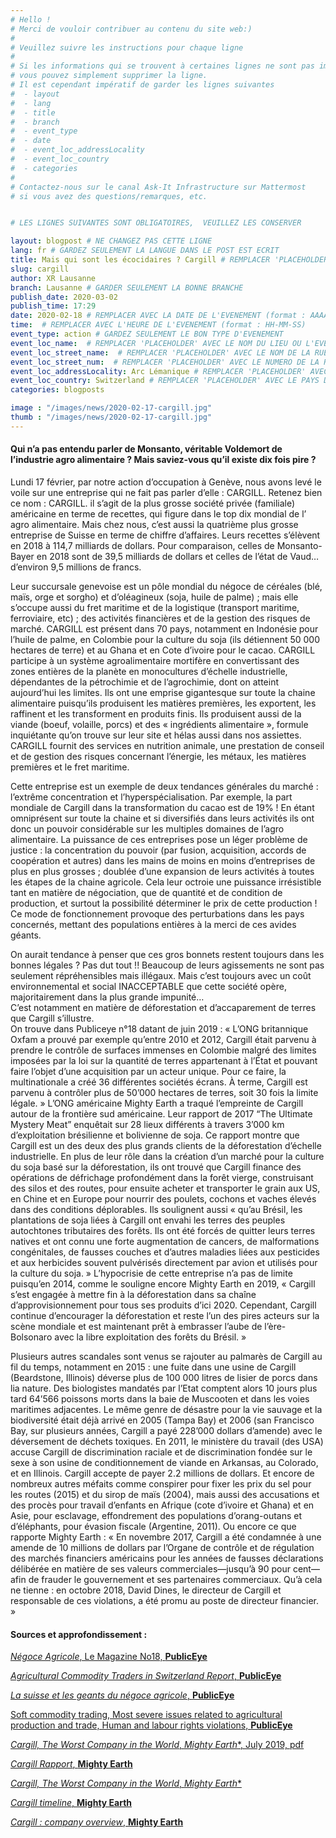 ```yaml
---
# Hello !
# Merci de vouloir contribuer au contenu du site web:)
#
# Veuillez suivre les instructions pour chaque ligne
#
# Si les informations qui se trouvent à certaines lignes ne sont pas importantes
# vous pouvez simplement supprimer la ligne.
# Il est cependant impératif de garder les lignes suivantes
#  - layout
#  - lang
#  - title
#  - branch
#  - event_type
#  - date
#  - event_loc_addressLocality
#  - event_loc_country
#  - categories
#
# Contactez-nous sur le canal Ask-It Infrastructure sur Mattermost
# si vous avez des questions/remarques, etc.


# LES LIGNES SUIVANTES SONT OBLIGATOIRES,  VEUILLEZ LES CONSERVER

layout: blogpost # NE CHANGEZ PAS CETTE LIGNE
lang: fr # GARDEZ SEULEMENT LA LANGUE DANS LE POST EST ECRIT
title: Mais qui sont les écocidaires ? Cargill # REMPLACER 'PLACEHOLDER' AVEC LE TITRE DE VOTRE POST
slug: cargill
author: XR Lausanne
branch: Lausanne # GARDER SEULEMENT LA BONNE BRANCHE
publish_date: 2020-03-02
publish_time: 17:29
date: 2020-02-18 # REMPLACER AVEC LA DATE DE L'EVENEMENT (format : AAAA-MM-JJ)
time:  # REMPLACER AVEC L'HEURE DE L'EVENEMENT (format : HH-MM-SS)
event_type: action # GARDEZ SEULEMENT LE BON TYPE D'EVENEMENT
event_loc_name:  # REMPLACER 'PLACEHOLDER' AVEC LE NOM DU LIEU OU L'EVENEMENT A LIEU
event_loc_street_name:  # REMPLACER 'PLACEHOLDER' AVEC LE NOM DE LA RUE OU L'EVENEMENT A LIEU
event_loc_street_num:  # REMPLACER 'PLACEHOLDER' AVEC LE NUMERO DE LA RUE OU L'EVENEMENT A LIEU
event_loc_addressLocality: Arc Lémanique # REMPLACER 'PLACEHOLDER' AVEC LA VILLE DANS LAQUELLE L'EVENEMENT A LIEU
event_loc_country: Switzerland # REMPLACER 'PLACEHOLDER' AVEC LE PAYS DANS LAQUELLE L'EVENEMENT A LIEU
categories: blogposts

image : "/images/news/2020-02-17-cargill.jpg"
thumb : "/images/news/2020-02-17-cargill.jpg"
---
```



#### Qui n’a pas entendu parler de Monsanto, véritable Voldemort de l’industrie agro alimentaire ? Mais saviez-vous qu’il existe dix fois pire ?

Lundi 17 février, par notre action d’occupation à Genève, nous avons levé le voile sur une entreprise qui ne fait pas parler d’elle : CARGILL. Retenez bien ce nom : CARGILL. il s’agit de la plus grosse société privée (familiale) américaine en terme de recettes, qui figure dans le top dix  mondial de l’ agro alimentaire. Mais chez nous, c’est aussi la quatrième plus grosse entreprise de Suisse en terme de chiffre d’affaires. Leurs recettes s’élèvent en 2018 à 114,7 milliards de dollars. Pour comparaison, celles de Monsanto-Bayer en 2018 sont de 39,5 milliards de dollars et celles de l’état de Vaud… d’environ 9,5 millions de francs. 

Leur succursale genevoise est un pôle mondial du négoce de céréales (blé, maïs, orge et sorgho) et d’oléagineux (soja, huile de palme) ; mais elle s’occupe aussi du fret maritime et de la logistique (transport maritime, ferroviaire, etc) ; des activités financières et de la gestion des risques de marché. CARGILL est présent dans 70 pays, notamment en Indonésie pour l’huile de palme, en Colombie pour la culture du soja (ils détiennent 50 000 hectares de terre) et au Ghana et en Cote d’ivoire pour le cacao. CARGILL participe à un système agroalimentaire mortifère en convertissant des zones entières de la planète en monocultures d’échelle industrielle, dépendantes de la pétrochimie et de l’agrochimie, dont on atteint aujourd’hui les limites. Ils ont une emprise gigantesque sur toute la chaine alimentaire puisqu’ils produisent les matières premières, les exportent, les raffinent et les transforment en produits finis. Ils produisent aussi de la viande (boeuf, volaille, porcs) et des « ingrédients alimentaire », formule inquiétante qu’on trouve sur leur site et hélas aussi dans nos assiettes. CARGILL fournit des services en nutrition animale, une prestation de conseil et de gestion des risques concernant l’énergie, les métaux, les matières premières et le fret maritime. 

Cette entreprise est un exemple de deux tendances générales du marché : l’extrême concentration et l’hyperspécialisation. Par exemple, la part mondiale de Cargill dans la transformation du cacao est de 19% ! En étant omniprésent sur toute la chaine et si diversifiés dans leurs activités ils ont donc un pouvoir considérable sur les multiples domaines de l’agro alimentaire. La puissance de ces entreprises pose un léger problème de justice : la concentration du pouvoir (par fusion, acquisition, accords de coopération et autres) dans les mains de moins en moins d’entreprises de plus en plus grosses ; doublée d’une expansion de leurs activités à toutes les étapes de la chaine agricole. Cela leur octroie une puissance irrésistible tant en matière de négociation, que de quantité et de condition de production, et surtout la possibilité déterminer le prix de cette production ! Ce mode de fonctionnement provoque des perturbations dans les pays concernés, mettant des populations entières à la merci de ces avides géants.

On aurait tendance à penser que ces gros bonnets restent toujours dans les bonnes légales ? Pas dut tout !! Beaucoup de leurs agissements ne sont pas seulement répréhensibles mais illégaux. Mais c’est toujours avec un coût environnemental et social INACCEPTABLE que cette société opère, majoritairement dans la plus grande impunité…  
C’est notamment en matière de déforestation et d’accaparement de terres que Cargill s’illustre.  
On trouve dans Publiceye  n°18 datant de juin 2019 : 
« L’ONG britannique Oxfam a prouvé par exemple qu’entre 2010 et 2012, Cargill était parvenu à prendre le contrôle de surfaces immenses en Colombie malgré des limites imposées par la loi sur la quantité de terres appartenant à l’État et pouvant faire l’objet d’une acquisition par un acteur unique. Pour ce faire, la multinationale a créé 36 différentes sociétés écrans. À terme, Cargill est parvenu à contrôler plus de 50’000 hectares de terres, soit 30 fois la limite légale. »
L’ONG américaine Mighty Earth a traqué l’empreinte de Cargill autour de la frontière sud américaine. Leur rapport de 2017 “The Ultimate Mystery Meat” enquêtait sur 28 lieux différents à travers 3’000 km d’exploitation brésilienne et bolivienne de soja. Ce rapport montre que Cargill est un des deux des plus grands clients de la déforestation d’échelle industrielle. En plus de leur rôle dans la création d’un marché pour la culture du soja basé sur la déforestation, ils ont trouvé que Cargill finance des opérations de défrichage profondément dans la forêt vierge, construisant des silos et des routes, pour ensuite acheter et transporter le grain aux US, en Chine et en Europe pour nourrir des poulets, cochons et vaches élevés dans des conditions déplorables. 
Ils soulignent aussi « qu’au Brésil, les plantations de soja liées à Cargill ont envahi les terres des peuples autochtones tributaires des forêts. Ils ont été forcés de quitter leurs terres natives et ont connu une forte augmentation de cancers, de malformations congénitales, de fausses couches et d’autres maladies liées aux pesticides et aux herbicides souvent pulvérisés directement par avion et utilisés pour la culture du soja. »
L’hypocrisie de cette entreprise n’a pas de limite puisqu’en 2014, comme le souligne encore Mighty Earth en 2019, « Cargill s’est engagée à mettre fin à la déforestation dans sa chaîne d’approvisionnement pour tous ses produits d’ici 2020. Cependant, Cargill continue d’encourager la déforestation et reste l’un des pires acteurs sur la scène mondiale et est maintenant prêt à embrasser l’aube de l’ère-Bolsonaro avec la libre exploitation des forêts du Brésil. »

Plusieurs autres scandales sont venus se rajouter au palmarès de Cargill au fil du temps, notamment en 2015 : une fuite dans une usine de Cargill (Beardstone, Illinois) déverse plus de 100 000 litres de lisier de porcs dans lia nature. Des biologistes mandatés par l’Etat comptent alors 10 jours plus tard 64’566 poissons morts dans la baie de Muscooten et dans les voies maritimes adjacentes. Le même genre de désastre pour la vie sauvage et la biodiversité était déjà arrivé en 2005 (Tampa Bay) et 2006 (san Francisco Bay, sur plusieurs années, Cargill a payé 228’000 dollars d’amende) avec le déversement de déchets toxiques. 
En 2011, le ministère du travail (des USA) accuse Cargill de discrimination raciale et de discrimination fondée sur le sexe à son usine de conditionnement de viande en Arkansas, au Colorado, et en Illinois. Cargill accepte de payer 2.2 millions de dollars.
Et encore de nombreux autres méfaits comme conspirer pour fixer les prix du sel pour les routes (2015) et du sirop de maïs (2004), mais aussi des accusations et des procès pour travail d’enfants en Afrique (cote d’ivoire et Ghana) et en Asie, pour esclavage, effondrement des populations d’orang-outans et d’éléphants, pour évasion fiscale (Argentine, 2011). Ou encore ce que rapporte Mighty Earth : « En novembre 2017, Cargill a été condamnée à une amende de 10 millions de dollars par l’Organe de contrôle et de régulation des marchés financiers américains pour les années de fausses déclarations délibérée en matière de ses valeurs commerciales—jusqu’à 90 pour cent—afin de frauder le gouvernement et ses partenaires commerciaux. 
Qu’à cela ne tienne : en octobre 2018, David Dines, le directeur de Cargill et responsable de ces violations, a été promu au poste de directeur financier. »

#### Sources et approfondissement :

[_Négoce Agricole_, Le Magazine No18, **PublicEye**](https://www.publiceye.ch/fileadmin/doc/Agrarrohstoffe/2019_PublicEye_LeMagazine_No18_NegoceAgricole.pdf)

[_Agricultural Commodity Traders in Switzerland Report_, **PublicEye**](https://www.publiceye.ch/fileadmin/doc/Agrarrohstoffe/2019_PublicEye_Agricultural-Commodity-Traders-in-Switzerland_Report.pdf)

[_La suisse et les geants du négoce agricole_, **PublicEye**](https://www.publiceye.ch/fr/publications/detail/la-suisse-et-les-geants-du-negoce-agricole)

[Soft commodity trading, Most severe issues related to agricultural production and trade, Human and labour rights violations, **PublicEye**](https://www.publiceye.ch/en/topics/soft-commodity-trading/most-severe-issues-related-to-agricultural-production-and-trade/human-and-labour-rights-violations)

[_Cargill, The Worst Company in the World_, *Mighty Earth**, July 2019, pdf](http://www.mightyearth.org/wp-content/uploads/Mighty-Earth-Report-Cargill-The-Worst-Company-in-the-World-July-2019.pdf)

[_Cargill Rapport_, **Mighty Earth**](http://www.mightyearth.org/cargillreportfrench)

[_Cargill, The Worst Company in the World_, *Mighty Earth**](https://stories.mightyearth.org/cargill-worst-company-in-the-world/#group-Timeline-tadcF32UdS)

[_Cargill timeline_, **Mighty Earth**](https://www.mightyearth.org/cargill_timeline)

[_Cargill : company overview_, **Mighty Earth**](https://www.cargill.com/about/company-overview)

